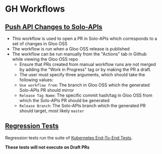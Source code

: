 # GH Workflows

## [Push API Changes to Solo-APIs](./push-solo-apis-branch.yaml)
 - This workflow is used to open a PR in Solo-APIs which corresponds to a set of changes in Gloo OSS
 - The workflow is run when a Gloo OSS release is published
 - The workflow can be run manually from the "Actions" tab in Github while viewing the Gloo OSS repo
   - Ensure that PRs created from manual workflow runs are not merged by adding the "Work in Progress" tag or by making 
     the PR a draft.
   - The user must specify three arguments, which should take the following values:
   - `Use workflow from`: The branch in Gloo OSS which the generated Solo-APIs PR should mirror
   - `Release Tag Name`: The specific commit hash/tag in Gloo OSS from which the Solo-APIs PR should be generated
   - `Release Branch`: The Solo-APIs branch which the generated PR should target, most likely `master`

## [Regression Tests](./regression-tests.yaml)
Regression tests run the suite of [Kubernetes End-To-End Tests](https://github.com/solo-io/gloo/tree/master/test).

**These tests will not execute on Draft PRs**